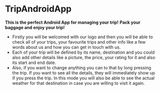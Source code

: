 # TripAndroidApp
**This is the perfect Android App for managing your trip!**
**Pack your baggage and enjoy your trip!**
- Firstly you will be welcomed with our logo and then you will be able to check all of your trips, your favourite trips and other info like a few words about us and how you can get in touch with us.
- Each of your trip will be defined by its name, destination and you could also add other details like a picture, the price, your rating for it and also its start and end date.
- Also, if you want to change anything you can to that by long pressing the trip. If you want to see all the details, they will immediately show up if you press the trip. In this mode you will also be able to see the actual weather for that destination in case you are willing to visit it again.


